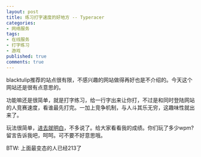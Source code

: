 ```yaml
---
layout: post
title: 练习打字速度的好地方 -- Typeracer
categories:
- 网络服务
tags:
- 在线服务
- 打字练习
- 游戏
published: true
comments: true
---
```

blacktulip推荐的站点很有限，不感兴趣的网站做得再好也是不介绍的。今天这个网站还是很有点意思的。

功能嘛还是很简单，就是打字练习，给一行字出来让你打，不过是和同时登陆网站的人竞赛速度，看谁最先打完。一加上竞争机制，与人斗其乐无穷，这趣味性就出来了。

玩法很简单，[进去就明白](http://play.typeracer.com/)，不多说了。给大家看看我的成绩。你们玩了多少wpm? 留言告诉我吧，呵呵。可不要不好意思哦。

BTW: 上面最变态的人已经213了
